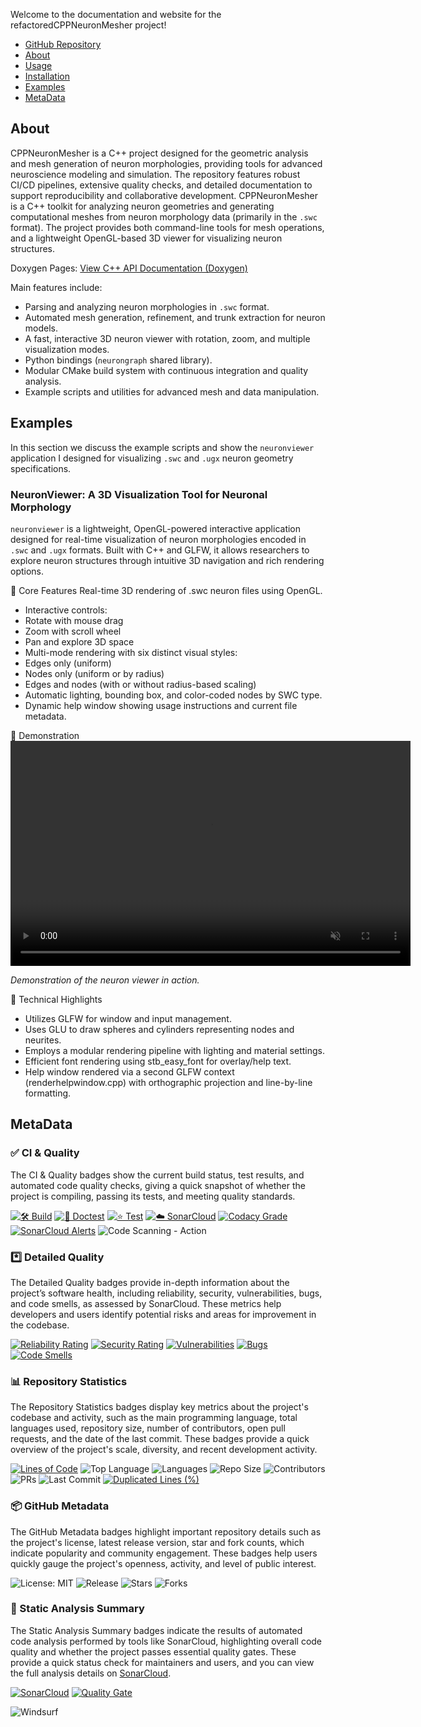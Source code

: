 Welcome to the documentation and website for the refactoredCPPNeuronMesher project!

- [GitHub Repository](https://github.com/jarosado0911/refactoredCPPNeuronMesher)
- [About](#about)
- [Usage](#usage)
- [Installation](#installation)
- [Examples](#examples)
- [MetaData](#metadata)

## About
CPPNeuronMesher is a C++ project designed for the geometric analysis and mesh generation of neuron morphologies, providing tools for advanced neuroscience modeling and simulation. The repository features robust CI/CD pipelines, extensive quality checks, and detailed documentation to support reproducibility and collaborative development. CPPNeuronMesher is a C++ toolkit for analyzing neuron geometries and generating computational meshes from neuron morphology data (primarily in the `.swc` format). The project provides both command-line tools for mesh operations, and a lightweight OpenGL-based 3D viewer for visualizing neuron structures.

Doxygen Pages: [View C++ API Documentation (Doxygen)](https://jarosado0911.github.io/refactoredCPPNeuronMesher/doxygen/)

Main features include:
- Parsing and analyzing neuron morphologies in `.swc` format.
- Automated mesh generation, refinement, and trunk extraction for neuron models.
- A fast, interactive 3D neuron viewer with rotation, zoom, and multiple visualization modes.
- Python bindings (`neurongraph` shared library).
- Modular CMake build system with continuous integration and quality analysis.
- Example scripts and utilities for advanced mesh and data manipulation.

## Examples
In this section we discuss the example scripts and show the `neuronviewer` application I designed for visualizing `.swc` and `.ugx` neuron geometry specifications.
### NeuronViewer: A 3D Visualization Tool for Neuronal Morphology
`neuronviewer` is a lightweight, OpenGL-powered interactive application designed for real-time visualization of neuron morphologies encoded in `.swc` and `.ugx` formats. Built with C++ and GLFW, it allows researchers to explore neuron structures through intuitive 3D navigation and rich rendering options.

🧠 Core Features
Real-time 3D rendering of .swc neuron files using OpenGL.
- Interactive controls:
- Rotate with mouse drag
- Zoom with scroll wheel
- Pan and explore 3D space
- Multi-mode rendering with six distinct visual styles:
- Edges only (uniform)
- Nodes only (uniform or by radius)
- Edges and nodes (with or without radius-based scaling)
- Automatic lighting, bounding box, and color-coded nodes by SWC type.
- Dynamic help window showing usage instructions and current file metadata.

🎥 Demonstration
<video width="640" height="360" autoplay loop muted playsinline controls> <source src="media/neuronviewer.mp4" type="video/mp4"> Your browser does not support the video tag. </video> <p><em>Demonstration of the neuron viewer in action.</em></p>
🧰 Technical Highlights
- Utilizes GLFW for window and input management.
- Uses GLU to draw spheres and cylinders representing nodes and neurites.
- Employs a modular rendering pipeline with lighting and material settings.
- Efficient font rendering using stb_easy_font for overlay/help text.
- Help window rendered via a second GLFW context (renderhelpwindow.cpp) with orthographic projection and line-by-line formatting.

## MetaData
### ✅ CI & Quality 
The CI & Quality badges show the current build status, test results, and automated code quality checks, giving a quick snapshot of whether the project is compiling, passing its tests, and meeting quality standards.

[![🛠️ Build](https://github.com/jarosado0911/refactoredCPPNeuronMesher/actions/workflows/build.yml/badge.svg)](https://github.com/jarosado0911/refactoredCPPNeuronMesher/actions/workflows/build.yml)
[![🧪 Doctest](https://github.com/jarosado0911/refactoredCPPNeuronMesher/actions/workflows/doctest.yml/badge.svg)](https://github.com/jarosado0911/refactoredCPPNeuronMesher/actions/workflows/doctest.yml)
[![⭐ Test](https://github.com/jarosado0911/refactoredCPPNeuronMesher/actions/workflows/test.yml/badge.svg)](https://github.com/jarosado0911/refactoredCPPNeuronMesher/actions/workflows/test.yml)
[![☁️ SonarCloud](https://github.com/jarosado0911/refactoredCPPNeuronMesher/actions/workflows/sonarcloud.yml/badge.svg)](https://github.com/jarosado0911/refactoredCPPNeuronMesher/actions/workflows/sonarcloud.yml)
[![Codacy Grade](https://app.codacy.com/project/badge/Grade/72da00b5a0934821b462e2e0134d4c9b)](https://app.codacy.com/gh/jarosado0911/refactoredCPPNeuronMesher/dashboard?utm_source=github.com&utm_medium=referral&utm_content=jarosado0911/refactoredCPPNeuronMesher&utm_campaign=Badge_Grade)
[![SonarCloud Alerts](https://sonarcloud.io/api/project_badges/measure?project=jarosado0911_refactoredCPPNeuronMesher&metric=alert_status)](https://sonarcloud.io/summary/new_code?id=jarosado0911_refactoredCPPNeuronMesher) 
![Code Scanning - Action](https://github.com/jarosado0911/refactoredCPPNeuronMesher/actions/workflows/codeql.yml/badge.svg)
### *️⃣ Detailed Quality
The Detailed Quality badges provide in-depth information about the project’s software health, including reliability, security, vulnerabilities, bugs, and code smells, as assessed by SonarCloud. These metrics help developers and users identify potential risks and areas for improvement in the codebase.

[![Reliability Rating](https://sonarcloud.io/api/project_badges/measure?project=jarosado0911_refactoredCPPNeuronMesher&metric=reliability_rating)](https://sonarcloud.io/summary/new_code?id=jarosado0911_refactoredCPPNeuronMesher)
[![Security Rating](https://sonarcloud.io/api/project_badges/measure?project=jarosado0911_refactoredCPPNeuronMesher&metric=security_rating)](https://sonarcloud.io/summary/new_code?id=jarosado0911_refactoredCPPNeuronMesher)
[![Vulnerabilities](https://sonarcloud.io/api/project_badges/measure?project=jarosado0911_refactoredCPPNeuronMesher&metric=vulnerabilities)](https://sonarcloud.io/summary/new_code?id=jarosado0911_refactoredCPPNeuronMesher)
[![Bugs](https://sonarcloud.io/api/project_badges/measure?project=jarosado0911_refactoredCPPNeuronMesher&metric=bugs)](https://sonarcloud.io/summary/new_code?id=jarosado0911_refactoredCPPNeuronMesher)
[![Code Smells](https://sonarcloud.io/api/project_badges/measure?project=jarosado0911_refactoredCPPNeuronMesher&metric=code_smells)](https://sonarcloud.io/summary/new_code?id=jarosado0911_refactoredCPPNeuronMesher)
### 📊 Repository Statistics
The Repository Statistics badges display key metrics about the project's codebase and activity, such as the main programming language, total languages used, repository size, number of contributors, open pull requests, and the date of the last commit. These badges provide a quick overview of the project's scale, diversity, and recent development activity.

[![Lines of Code](https://sonarcloud.io/api/project_badges/measure?project=jarosado0911_refactoredCPPNeuronMesher&metric=ncloc)](https://sonarcloud.io/summary/new_code?id=jarosado0911_refactoredCPPNeuronMesher)
![Top Language](https://img.shields.io/github/languages/top/jarosado0911/refactoredCPPNeuronMesher)
![Languages](https://img.shields.io/github/languages/count/jarosado0911/refactoredCPPNeuronMesher)
![Repo Size](https://img.shields.io/github/repo-size/jarosado0911/refactoredCPPNeuronMesher)
![Contributors](https://img.shields.io/github/contributors/jarosado0911/refactoredCPPNeuronMesher)
![PRs](https://img.shields.io/github/issues-pr/jarosado0911/refactoredCPPNeuronMesher)
![Last Commit](https://img.shields.io/github/last-commit/jarosado0911/refactoredCPPNeuronMesher)
[![Duplicated Lines (%)](https://sonarcloud.io/api/project_badges/measure?project=jarosado0911_refactoredCPPNeuronMesher&metric=duplicated_lines_density)](https://sonarcloud.io/summary/new_code?id=jarosado0911_refactoredCPPNeuronMesher)
### 📦 GitHub Metadata
The GitHub Metadata badges highlight important repository details such as the project's license, latest release version, star and fork counts, which indicate popularity and community engagement. These badges help users quickly gauge the project's openness, activity, and level of public interest.

![License: MIT](https://img.shields.io/github/license/jarosado0911/refactoredCPPNeuronMesher)
![Release](https://img.shields.io/github/v/release/jarosado0911/refactoredCPPNeuronMesher?include_prereleases)
![Stars](https://img.shields.io/github/stars/jarosado0911/refactoredCPPNeuronMesher?style=social)
![Forks](https://img.shields.io/github/forks/jarosado0911/refactoredCPPNeuronMesher?style=social)
### 📡 Static Analysis Summary
The Static Analysis Summary badges indicate the results of automated code analysis performed by tools like SonarCloud, highlighting overall code quality and whether the project passes essential quality gates. These provide a quick status check for maintainers and users, and you can view the full analysis details on [SonarCloud](https://sonarcloud.io/summary/new_code?id=jarosado0911_refactoredCPPNeuronMesher).

[![SonarCloud](https://sonarcloud.io/images/project_badges/sonarcloud-light.svg)](https://sonarcloud.io/summary/new_code?id=jarosado0911_refactoredCPPNeuronMesher)
[![Quality Gate](https://sonarcloud.io/api/project_badges/quality_gate?project=jarosado0911_refactoredCPPNeuronMesher)](https://sonarcloud.io/summary/new_code?id=jarosado0911_refactoredCPPNeuronMesher)


![Windsurf](https://img.shields.io/badge/documented%20with-Windsurf-1f8ceb?logo=data:image/svg+xml;base64,PHN2ZyB4bWxucz0iaHR0cDovL3d3dy53My5vcmcvMjAwMC9zdmciIHdpZHRoPSIxNiIgaGVpZ2h0PSIxNiIgdmlld0JveD0iMCAwIDE2IDE2Ij48Y2lyY2xlIGN4PSI4IiBjeT0iOCIgcj0iOCIgc3R5bGU9ImZpbGw6I2ZmZjsiLz48dGV4dCB4PSI0IiB5PSIxMiIgc3R5bGU9ImZpbGw6IzE4ODdmNTtmb250LXNpemU6NHB4O2ZvbnQtZmFtaWx5OnNhbnMtc2VyaWYiPldTPC90ZXh0Pjwvc3ZnPg==)


